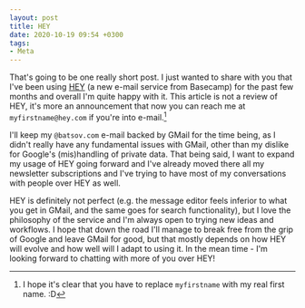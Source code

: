 ```yaml
---
layout: post
title: HEY
date: 2020-10-19 09:54 +0300
tags:
- Meta
---
```


That's going to be one really short post.  I just wanted to share with
you that I've been using [HEY](https://hey.com/) (a new e-mail service
from Basecamp) for the past few months and overall I'm quite happy
with it. This article is not a review of HEY, it's more an
announcement that now you can reach me at `myfirstname@hey.com` if you're into
e-mail.[^1]

I'll keep my `@batsov.com` e-mail backed by GMail for the time being, as I didn't really have
any fundamental issues with GMail, other than my dislike for Google's (mis)handling of private
data. That being said, I want to expand my usage of HEY going forward and I've already moved
there all my newsletter subscriptions and I've trying to have most of my conversations with people
over HEY as well.

HEY is definitely not perfect (e.g. the message editor feels inferior to what you get in GMail, and the same goes for
search functionality), but I love the philosophy of the service and I'm always open to trying new ideas and workflows.
I hope that down the road I'll manage to break free from the grip of Google and leave GMail for good,
but that mostly depends on how HEY will evolve and how well will I adapt to using it.
In the mean time - I'm looking forward to chatting with more of you over HEY!

[^1]: I hope it's clear that you have to replace `myfirstname` with my real first name. :D
